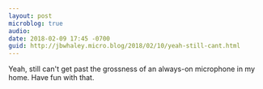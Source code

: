 ```yaml
---
layout: post
microblog: true
audio: 
date: 2018-02-09 17:45 -0700
guid: http://jbwhaley.micro.blog/2018/02/10/yeah-still-cant.html
---
```

Yeah, still can't get past the grossness of an always-on microphone in my home. Have fun with that.
